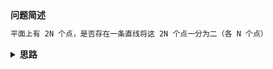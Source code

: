 <!--{
    "tags": ["纯数学"],
    "来源": "纯数学",
    "难度": "中等",
    "编号": "20220126",
    "标题": "划分2N个点",
    "公司": []
}-->

<summary><b>问题简述</b></summary>

```txt
平面上有 2N 个点，是否存在一条直线将这 2N 个点一分为二（各 N 个点）
```

<!-- 
<details><summary><b>详细描述</b></summary>

```txt
```
-->

</details>

<!-- <div align="center"><img src="../../../_assets/xxx.png" height="300" /></div> -->

<details><summary><b>思路</b></summary>

> [是否一点存在直线能把平面上给定的2n个点分成两部分，每部分n个点？ - 知乎](https://www.zhihu.com/question/25071189)

```txt
- 考虑将这 2N 个点两两相连得到 m 条直线（可能存在重叠），其斜率分别为 k_1, .., k_m；
- 因为 m 是有限的，则必然存在与这 m 条直线斜率不同的直线，
- 取这条直线的垂线，则这条垂线与这 m 条直线都不垂直；
- 把这条直线从这 2N 个点的一侧平移到另一侧，得到 2N 个交点，
- 则显然存在一条平行于平移方向的直线将这 2N 个交点分成两部分，而这条直线也将这 2N 个点划分成了数量相等的两部分。
```

</details>

